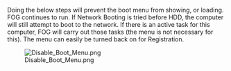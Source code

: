 Doing the below steps will prevent the boot menu from showing, or
loading. FOG continues to run. If Network Booting is tried before HDD,
the computer will still attempt to boot to the network. If there is an
active task for this computer, FOG will carry out those tasks (the menu
is not necessary for this). The menu can easily be turned back on for
Registration.

<figure>
<img src="Disable_Boot_Menu.png" title="Disable_Boot_Menu.png" />
<figcaption>Disable_Boot_Menu.png</figcaption>
</figure>
